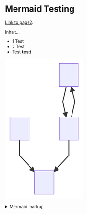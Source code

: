 # Mermaid Testing

[Link to page2](./page2.md).

Inhalt...
* 1 Test
* 2 Test
* Test **testt**

<!-- generated by mermaid compile action - START -->
![~mermaid diagram 1~](/./images/docs_index-md-1.svg)
<details>
  <summary>Mermaid markup</summary>

```mermaid
graph TD;
    A-->B;
    B-->A;
    C-->D;
    B-->D;
```

</details>
<!-- generated by mermaid compile action - END -->
